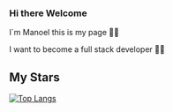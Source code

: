 ### Hi there Welcome

I´m Manoel this is my page 👻🐧

I want to become a full stack developer 👻🐧

## My Stars


[![Top Langs](https://github-readme-stats.vercel.app/api/top-langs/?username=ManoelMorais&layout=donut&hide=html,css)](https://github.com/anuraghazra/github-readme-stats)
